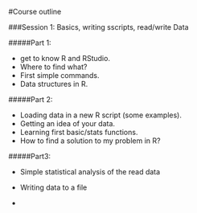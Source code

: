 #Course outline

###Session 1: Basics, writing sscripts, read/write Data

#####Part 1:
- get to know R and RStudio. 
- Where to find what? 
- First simple commands. 
- Data structures in R.

#####Part 2:
- Loading data in a new R script (some examples). 
- Getting an idea of your data. 
- Learning first basic/stats functions.
- How to find a solution to my problem in R?
 
#####Part3:
- Simple statistical analysis of the read data
- Writing data to a file


-





